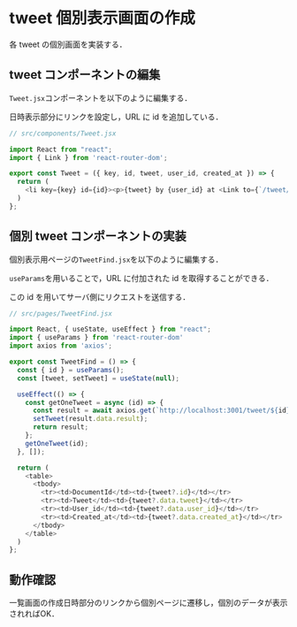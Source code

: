 # tweet 個別表示画面の作成

各 tweet の個別画面を実装する．

## tweet コンポーネントの編集

`Tweet.jsx`コンポーネントを以下のように編集する．

日時表示部分にリンクを設定し，URL に id を追加している．

```js
// src/components/Tweet.jsx

import React from "react";
import { Link } from 'react-router-dom';

export const Tweet = ({ key, id, tweet, user_id, created_at }) => {
  return (
    <li key={key} id={id}><p>{tweet} by {user_id} at <Link to={`/tweet/${id}`}>{created_at}</Link></p></li>
  )
};

```

## 個別 tweet コンポーネントの実装

個別表示用ページの`TweetFind.jsx`を以下のように編集する．

`useParams`を用いることで，URL に付加された id を取得することができる．

この id を用いてサーバ側にリクエストを送信する．

```js
// src/pages/TweetFind.jsx

import React, { useState, useEffect } from "react";
import { useParams } from 'react-router-dom'
import axios from 'axios';

export const TweetFind = () => {
  const { id } = useParams();
  const [tweet, setTweet] = useState(null);

  useEffect(() => {
    const getOneTweet = async (id) => {
      const result = await axios.get(`http://localhost:3001/tweet/${id}`);
      setTweet(result.data.result);
      return result;
    };
    getOneTweet(id);
  }, []);

  return (
    <table>
      <tbody>
        <tr><td>DocumentId</td><td>{tweet?.id}</td></tr>
        <tr><td>Tweet</td><td>{tweet?.data.tweet}</td></tr>
        <tr><td>User_id</td><td>{tweet?.data.user_id}</td></tr>
        <tr><td>Created_at</td><td>{tweet?.data.created_at}</td></tr>
      </tbody>
    </table>
  )
};

```

## 動作確認

一覧画面の作成日時部分のリンクから個別ページに遷移し，個別のデータが表示されればOK．
